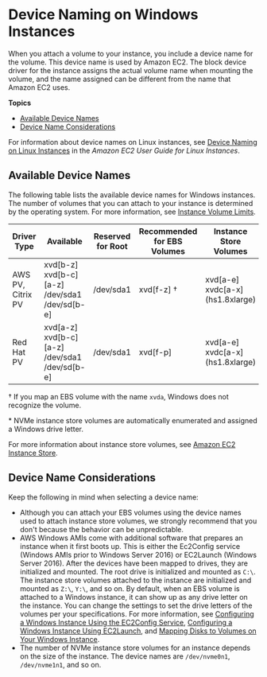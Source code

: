 # Device Naming on Windows Instances<a name="device_naming"></a>

When you attach a volume to your instance, you include a device name for the volume\. This device name is used by Amazon EC2\. The block device driver for the instance assigns the actual volume name when mounting the volume, and the name assigned can be different from the name that Amazon EC2 uses\.

**Topics**
+ [Available Device Names](#available-ec2-device-names)
+ [Device Name Considerations](#device-name-limits)

For information about device names on Linux instances, see [Device Naming on Linux Instances](http://docs.aws.amazon.com/AWSEC2/latest/UserGuide/device_naming.html) in the *Amazon EC2 User Guide for Linux Instances*\.

## Available Device Names<a name="available-ec2-device-names"></a>

The following table lists the available device names for Windows instances\. The number of volumes that you can attach to your instance is determined by the operating system\. For more information, see [Instance Volume Limits](volume_limits.md)\.


| Driver Type | Available | Reserved for Root | Recommended for EBS Volumes | Instance Store Volumes | NVMe Volumes | 
| --- | --- | --- | --- | --- | --- | 
|  AWS PV, Citrix PV  |  xvd\[b\-z\] xvd\[b\-c\]\[a\-z\] /dev/sda1 /dev/sd\[b\-e\]  |  /dev/sda1  |  xvd\[f\-z\] †  |  xvd\[a\-e\] xvdc\[a\-x\] \(hs1\.8xlarge\)  | /dev/nvme\[0\-26\]n1 \* | 
|  Red Hat PV  |  xvd\[a\-z\] xvd\[b\-c\]\[a\-z\] /dev/sda1 /dev/sd\[b\-e\]  |  /dev/sda1  |  xvd\[f\-p\]  |  xvd\[a\-e\] xvdc\[a\-x\] \(hs1\.8xlarge\)  | /dev/nvme\[0\-26\]n1 \* | 

† If you map an EBS volume with the name `xvda`, Windows does not recognize the volume\.

\* NVMe instance store volumes are automatically enumerated and assigned a Windows drive letter\.

For more information about instance store volumes, see [Amazon EC2 Instance Store](InstanceStorage.md)\.

## Device Name Considerations<a name="device-name-limits"></a>

Keep the following in mind when selecting a device name:
+ Although you can attach your EBS volumes using the device names used to attach instance store volumes, we strongly recommend that you don't because the behavior can be unpredictable\.
+ AWS Windows AMIs come with additional software that prepares an instance when it first boots up\. This is either the Ec2Config service \(Windows AMIs prior to Windows Server 2016\) or EC2Launch \(Windows Server 2016\)\. After the devices have been mapped to drives, they are initialized and mounted\. The root drive is initialized and mounted as `C:\`\. The instance store volumes attached to the instance are initialized and mounted as `Z:\`, `Y:\`, and so on\. By default, when an EBS volume is attached to a Windows instance, it can show up as any drive letter on the instance\. You can change the settings to set the drive letters of the volumes per your specifications\. For more information, see [Configuring a Windows Instance Using the EC2Config Service](ec2config-service.md), [Configuring a Windows Instance Using EC2Launch](ec2launch.md), and [Mapping Disks to Volumes on Your Windows Instance](ec2-windows-volumes.md)\.
+ The number of NVMe instance store volumes for an instance depends on the size of the instance\. The device names are `/dev/nvme0n1`, `/dev/nvme1n1`, and so on\.